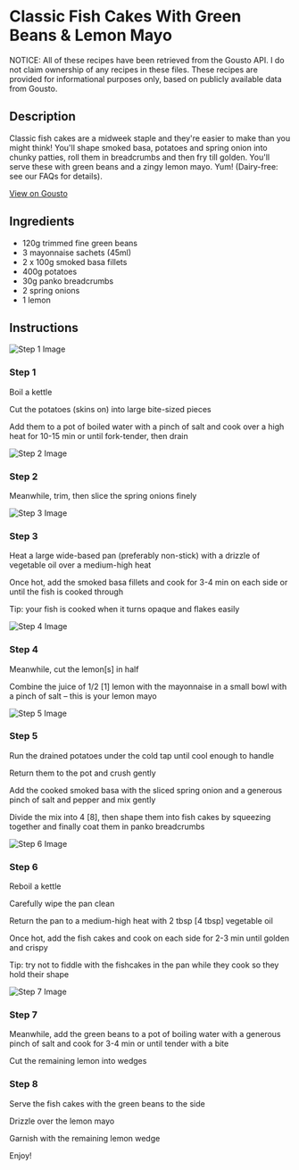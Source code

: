 # Classic Fish Cakes With Green Beans & Lemon Mayo

NOTICE: All of these recipes have been retrieved from the Gousto API. I do not claim ownership of any recipes in these files. These recipes are provided for informational purposes only, based on publicly available data from Gousto.

## Description

Classic fish cakes are a midweek staple and they're easier to make than you might think! You'll shape smoked basa, potatoes and spring onion into chunky patties, roll them in breadcrumbs and then fry till golden. You'll serve these with green beans and a zingy lemon mayo. Yum! (Dairy-free: see our FAQs for details).

[View on Gousto](https://www.gousto.co.uk/recipes/cookbook/classic-fish-cakes-with-green-beans-lemon-mayo)

## Ingredients

- 120g trimmed fine green beans
- 3 mayonnaise sachets (45ml)
- 2 x 100g smoked basa fillets
- 400g potatoes
- 30g panko breadcrumbs
- 2 spring onions
- 1 lemon

## Instructions

![Step 1 Image](https://production-media.gousto.co.uk/cms/recipe-step-image/1726.-step-1-x200.jpg)

### Step 1

Boil a kettle


Cut the potatoes (skins on) into large bite-sized pieces


Add them to a pot of boiled water with a pinch of salt and cook over a high heat for 10-15 min or until fork-tender, then drain

![Step 2 Image](https://production-media.gousto.co.uk/cms/recipe-step-image/1726.-step-2-x200.jpg)

### Step 2

Meanwhile, trim, then slice the spring onions finely

![Step 3 Image](https://production-media.gousto.co.uk/cms/recipe-step-image/1726.-step-3-x200.jpg)

### Step 3

Heat a large wide-based pan (preferably non-stick) with a drizzle of vegetable oil over a medium-high heat


Once hot, add the smoked basa fillets and cook for 3-4 min on each side or until the fish is cooked through


Tip: your fish is cooked when it turns opaque and flakes easily

![Step 4 Image](https://production-media.gousto.co.uk/cms/recipe-step-image/1726.-step-4-x200.jpg)

### Step 4

Meanwhile, cut the lemon<span class="text-danger">[s]</span> in half 


Combine the juice of 1/2<span class="text-danger"> [1]</span> lemon with the mayonnaise in a small bowl with a pinch of salt – this is your lemon mayo

![Step 5 Image](https://production-media.gousto.co.uk/cms/recipe-step-image/1726.-step-5-x200.jpg)

### Step 5

Run the drained potatoes under the cold tap until cool enough to handle


Return them to the pot and crush gently


Add the cooked smoked basa with the sliced spring onion and a generous pinch of salt and pepper and mix gently


Divide the mix into 4 <span class="text-danger">[8]</span>, then shape them into fish cakes by squeezing together and finally coat them in panko breadcrumbs

![Step 6 Image](https://production-media.gousto.co.uk/cms/recipe-step-image/1726.-step-6-x200.jpg)

### Step 6

Reboil a kettle


Carefully wipe the pan clean 


Return the pan to a medium-high heat with 2 tbsp <span class="text-danger">[4 tbsp]</span> vegetable oil 


Once hot, add the fish cakes and cook on each side for 2-3 min until golden and crispy


Tip: try not to fiddle with the fishcakes in the pan while they <span class="text-highlight">cook so they</span> hold their shape

![Step 7 Image](https://production-media.gousto.co.uk/cms/recipe-step-image/1726.-step-7-x200.jpg)

### Step 7

Meanwhile, add the green beans to a pot of boiling water with a generous pinch of salt and cook for 3-4 min or until tender with a bite


Cut the remaining lemon into wedges

### Step 8

Serve the fish cakes with the green beans to the side


Drizzle over the lemon mayo 


Garnish with the remaining lemon wedge


Enjoy!

